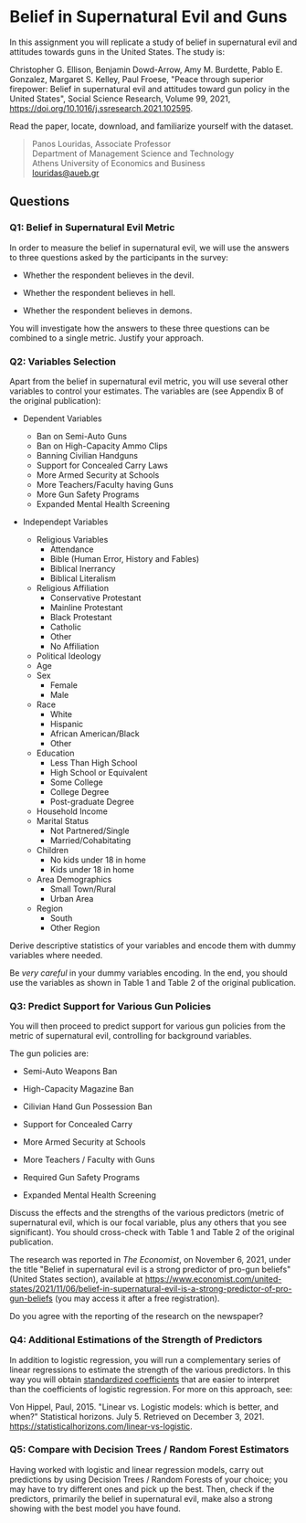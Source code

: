 # Belief in Supernatural Evil and Guns

In this assignment you will replicate a study of belief in supernatural
evil and attitudes towards guns in the United States. The study is:

Christopher G. Ellison, Benjamin Dowd-Arrow, Amy M. Burdette, Pablo E.
Gonzalez, Margaret S. Kelley, Paul Froese, \"Peace through superior
firepower: Belief in supernatural evil and attitudes toward gun policy
in the United States\", Social Science Research, Volume 99, 2021,
<https://doi.org/10.1016/j.ssresearch.2021.102595>.

Read the paper, locate, download, and familiarize yourself with the
dataset.

> Panos Louridas, Associate Professor \
> Department of Management Science and Technology \
> Athens University of Economics and Business\
> <louridas@aueb.gr>

## Questions

### Q1: Belief in Supernatural Evil Metric

In order to measure the belief in supernatural evil, we will use the
answers to three questions asked by the participants in the survey:

-   Whether the respondent believes in the devil.

-   Whether the respondent believes in hell.

-   Whether the respondent believes in demons.

You will investigate how the answers to these three questions can be
combined to a single metric. Justify your approach.

### Q2: Variables Selection

Apart from the belief in supernatural evil metric, you will use several
other variables to control your estimates. The variables are (see
Appendix B of the original publication):

-   Dependent Variables

    -   Ban on Semi-Auto Guns
    -   Ban on High-Capacity Ammo Clips
    -   Banning Civilian Handguns
    -   Support for Concealed Carry Laws
    -   More Armed Security at Schools
    -   More Teachers/Faculty having Guns
    -   More Gun Safety Programs
    -   Expanded Mental Health Screening

-   Independept Variables

    -   Religious Variables
        -   Attendance
        -   Bible (Human Error, History and Fables)
        -   Biblical Inerrancy
        -   Biblical Literalism
    -   Religious Affiliation
        -   Conservative Protestant
        -   Mainline Protestant
        -   Black Protestant
        -   Catholic
        -   Other
        -   No Affiliation
    -   Political Ideology
    -   Age
    -   Sex
        -   Female
        -   Male
    -   Race
        -   White
        -   Hispanic
        -   African American/Black
        -   Other
    -   Education
        -   Less Than High School
        -   High School or Equivalent
        -   Some College
        -   College Degree
        -   Post-graduate Degree
    -   Household Income
    -   Marital Status
        -   Not Partnered/Single
        -   Married/Cohabitating
    -   Children
        -   No kids under 18 in home
        -   Kids under 18 in home
    -   Area Demographics
        -   Small Town/Rural
        -   Urban Area
    -   Region
        -   South
        -   Other Region

Derive descriptive statistics of your variables and encode them with
dummy variables where needed.

Be *very careful* in your dummy variables encoding. In the end, you
should use the variables as shown in Table 1 and Table 2 of the original
publication.

### Q3: Predict Support for Various Gun Policies

You will then proceed to predict support for various gun policies from
the metric of supernatural evil, controlling for background variables.

The gun policies are:

-   Semi-Auto Weapons Ban

-   High-Capacity Magazine Ban

-   Cilivian Hand Gun Possession Ban

-   Support for Concealed Carry

-   More Armed Security at Schools

-   More Teachers / Faculty with Guns

-   Required Gun Safety Programs

-   Expanded Mental Health Screening

Discuss the effects and the strengths of the various predictors (metric
of supernatural evil, which is our focal variable, plus any others that
you see significant). You should cross-check with Table 1 and Table 2 of
the original publication.

The research was reported in *The Economist*, on November 6, 2021, under
the title \"Belief in supernatural evil is a strong predictor of pro-gun
beliefs\" (United States section), available at
<https://www.economist.com/united-states/2021/11/06/belief-in-supernatural-evil-is-a-strong-predictor-of-pro-gun-beliefs>
(you may access it after a free registration).

Do you agree with the reporting of the research on the newspaper?

### Q4: Additional Estimations of the Strength of Predictors

In addition to logistic regression, you will run a complementary series
of linear regressions to estimate the strength of the various
predictors. In this way you will obtain [standardized
coefficients](https://en.wikipedia.org/wiki/Standardized_coefficient)
that are easier to interpret than the coefficients of logistic
regression. For more on this approach, see:

Von Hippel, Paul, 2015. "Linear vs. Logistic models: which is better,
and when?" Statistical horizons. July 5. Retrieved on December 3, 2021.
<https://statisticalhorizons.com/linear-vs-logistic>.

### Q5: Compare with Decision Trees / Random Forest Estimators

Having worked with logistic and linear regression models, carry out
predictions by using Decision Trees / Random Forests of your choice; you
may have to try different ones and pick up the best. Then, check if the
predictors, primarily the belief in supernatural evil, make also a
strong showing with the best model you have found.
